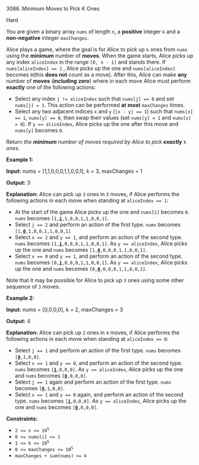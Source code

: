 3086\. Minimum Moves to Pick K Ones

Hard

You are given a binary array `nums` of length `n`, a **positive** integer `k` and a **non-negative** integer `maxChanges`.

Alice plays a game, where the goal is for Alice to pick up `k` ones from `nums` using the **minimum** number of **moves**. When the game starts, Alice picks up any index `aliceIndex` in the range `[0, n - 1]` and stands there. If `nums[aliceIndex] == 1` , Alice picks up the one and `nums[aliceIndex]` becomes `0`(this **does not** count as a move). After this, Alice can make **any** number of **moves** (**including** **zero**) where in each move Alice must perform **exactly** one of the following actions:

*   Select any index `j != aliceIndex` such that `nums[j] == 0` and set `nums[j] = 1`. This action can be performed **at** **most** `maxChanges` times.
*   Select any two adjacent indices `x` and `y` (`|x - y| == 1`) such that `nums[x] == 1`, `nums[y] == 0`, then swap their values (set `nums[y] = 1` and `nums[x] = 0`). If `y == aliceIndex`, Alice picks up the one after this move and `nums[y]` becomes `0`.

Return _the **minimum** number of moves required by Alice to pick **exactly**_ `k` _ones_.

**Example 1:**

**Input:** nums = [1,1,0,0,0,1,1,0,0,1], k = 3, maxChanges = 1

**Output:** 3

**Explanation:** Alice can pick up `3` ones in `3` moves, if Alice performs the following actions in each move when standing at `aliceIndex == 1`:

*    At the start of the game Alice picks up the one and `nums[1]` becomes `0`. `nums` becomes <code>[1,**<ins>1</ins>**,1,0,0,1,1,0,0,1]</code>.
*   Select `j == 2` and perform an action of the first type. `nums` becomes <code>[1,**<ins>0</ins>**,1,0,0,1,1,0,0,1]</code>
*   Select `x == 2` and `y == 1`, and perform an action of the second type. `nums` becomes <code>[1,**<ins>1</ins>**,0,0,0,1,1,0,0,1]</code>. As `y == aliceIndex`, Alice picks up the one and `nums` becomes <code>[1,**<ins>0</ins>**,0,0,0,1,1,0,0,1]</code>.
*   Select `x == 0` and `y == 1`, and perform an action of the second type. `nums` becomes <code>[0,**<ins>1</ins>**,0,0,0,1,1,0,0,1]</code>. As `y == aliceIndex`, Alice picks up the one and `nums` becomes <code>[0,**<ins>0</ins>**,0,0,0,1,1,0,0,1]</code>.

Note that it may be possible for Alice to pick up `3` ones using some other sequence of `3` moves.

**Example 2:**

**Input:** nums = [0,0,0,0], k = 2, maxChanges = 3

**Output:** 4

**Explanation:** Alice can pick up `2` ones in `4` moves, if Alice performs the following actions in each move when standing at `aliceIndex == 0`:

*   Select `j == 1` and perform an action of the first type. `nums` becomes <code>[**<ins>0</ins>**,1,0,0]</code>.
*   Select `x == 1` and `y == 0`, and perform an action of the second type. `nums` becomes <code>[**<ins>1</ins>**,0,0,0]</code>. As `y == aliceIndex`, Alice picks up the one and `nums` becomes <code>[**<ins>0</ins>**,0,0,0]</code>.
*   Select `j == 1` again and perform an action of the first type. `nums` becomes <code>[**<ins>0</ins>**,1,0,0]</code>.
*   Select `x == 1` and `y == 0` again, and perform an action of the second type. `nums` becomes <code>[**<ins>1</ins>**,0,0,0]</code>. As `y == aliceIndex`, Alice picks up the one and `nums` becomes <code>[**<ins>0</ins>**,0,0,0]</code>.

**Constraints:**

*   <code>2 <= n <= 10<sup>5</sup></code>
*   `0 <= nums[i] <= 1`
*   <code>1 <= k <= 10<sup>5</sup></code>
*   <code>0 <= maxChanges <= 10<sup>5</sup></code>
*   `maxChanges + sum(nums) >= k`